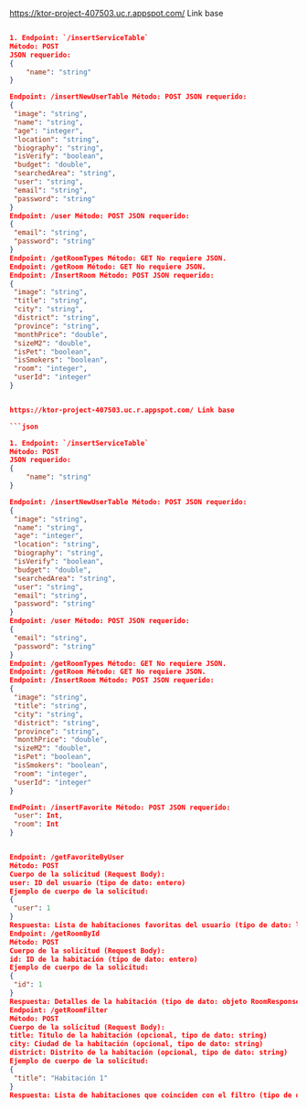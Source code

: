 https://ktor-project-407503.uc.r.appspot.com/ Link base

   ```json
 
1. Endpoint: `/insertServiceTable`
   Método: POST
   JSON requerido:
   {
       "name": "string"
   }
   
Endpoint: /insertNewUserTable Método: POST JSON requerido:  
{
    "image": "string",
    "name": "string",
    "age": "integer",
    "location": "string",
    "biography": "string",
    "isVerify": "boolean",
    "budget": "double",
    "searchedArea": "string",
    "user": "string",
    "email": "string",
    "password": "string"
}
Endpoint: /user Método: POST JSON requerido:  
{
    "email": "string",
    "password": "string"
}
Endpoint: /getRoomTypes Método: GET No requiere JSON.  
Endpoint: /getRoom Método: GET No requiere JSON.  
Endpoint: /InsertRoom Método: POST JSON requerido:
{
    "image": "string",
    "title": "string",
    "city": "string",
    "district": "string",
    "province": "string",
    "monthPrice": "double",
    "sizeM2": "double",
    "isPet": "boolean",
    "isSmokers": "boolean",
    "room": "integer",
    "userId": "integer"
}


https://ktor-project-407503.uc.r.appspot.com/ Link base

   ```json
 
1. Endpoint: `/insertServiceTable`
   Método: POST
   JSON requerido:
   {
       "name": "string"
   }
   
Endpoint: /insertNewUserTable Método: POST JSON requerido:  
{
    "image": "string",
    "name": "string",
    "age": "integer",
    "location": "string",
    "biography": "string",
    "isVerify": "boolean",
    "budget": "double",
    "searchedArea": "string",
    "user": "string",
    "email": "string",
    "password": "string"
}
Endpoint: /user Método: POST JSON requerido:  
{
    "email": "string",
    "password": "string"
}
Endpoint: /getRoomTypes Método: GET No requiere JSON.  
Endpoint: /getRoom Método: GET No requiere JSON.  
Endpoint: /InsertRoom Método: POST JSON requerido:
{
    "image": "string",
    "title": "string",
    "city": "string",
    "district": "string",
    "province": "string",
    "monthPrice": "double",
    "sizeM2": "double",
    "isPet": "boolean",
    "isSmokers": "boolean",
    "room": "integer",
    "userId": "integer"
}

EndPoint: /insertFavorite Método: POST JSON requerido:                                                                                                                                                                                                                                                                                                                                                             {
    "user": Int,
    "room": Int
}


Endpoint: /getFavoriteByUser  
Método: POST
Cuerpo de la solicitud (Request Body):
user: ID del usuario (tipo de dato: entero)
Ejemplo de cuerpo de la solicitud:
{
    "user": 1
}
Respuesta: Lista de habitaciones favoritas del usuario (tipo de dato: lista de objetos RoomResponse)
Endpoint: /getRoomById  
Método: POST
Cuerpo de la solicitud (Request Body):
id: ID de la habitación (tipo de dato: entero)
Ejemplo de cuerpo de la solicitud:
{
    "id": 1
}
Respuesta: Detalles de la habitación (tipo de dato: objeto RoomResponse)
Endpoint: /getRoomFilter  
Método: POST
Cuerpo de la solicitud (Request Body):
title: Título de la habitación (opcional, tipo de dato: string)
city: Ciudad de la habitación (opcional, tipo de dato: string)
district: Distrito de la habitación (opcional, tipo de dato: string)
Ejemplo de cuerpo de la solicitud:
{
    "title": "Habitación 1"
}
Respuesta: Lista de habitaciones que coinciden con el filtro (tipo de dato: lista de objetos RoomResponse)